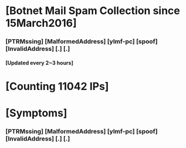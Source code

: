 # [Botnet Mail Spam Collection since 15March2016]
### [PTRMssing] [MalformedAddress] [ylmf-pc] [spoof] [InvalidAddress] [.] [.]
#### [Updated every 2~3 hours]

# [Counting 11042 IPs]

# [Symptoms] 
###   [PTRMssing] [MalformedAddress] [ylmf-pc] [spoof] [InvalidAddress] [.] [.]
